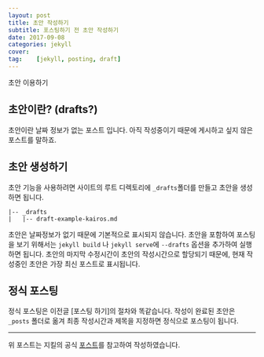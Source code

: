 ```yaml
---
layout: post
title: 초안 작성하기
subtitle: 포스팅하기 전 초안 작성하기
date: 2017-09-08
categories: jekyll
cover:
tag:    [jekyll, posting, draft]
---
```


초안 이용하기

## 초안이란? (drafts?)
초안이란 날짜 정보가 없는 포스트 입니다.
아직 작성중이기 때문에 게시하고 싶지 않은 포스트를 말하죠.

## 초안 생성하기
초안 기능을 사용하려면 사이트의 루트 디렉토리에 `_drafts`폴더를
만들고 초안을 생성하면 됩니다.

```
|-- _drafts
|   |-- draft-example-kairos.md
```

초안은 날짜정보가 없기 때문에 기본적으로 표시되지 않습니다.
초안을 포함하여 포스팅을 보기 위해서는 `jekyll build` 나 
`jekyll serve`에 `--drafts` 옵션을 추가하여 실행하면 됩니다.
초안의 마지막 수정시간이 초안의 작성시간으로 할당되기 때문에, 현재
작성중인 초안은 가장 최신 포스트로 표시됩니다.

## 정식 포스팅
정식 포스팅은 이전글 [포스팅 하기]의 절차와 똑같습니다.
작성이 완료된 초안은 `_posts` 폴더로 옮겨 최종 작성시간과 제목을 지정하면
정식으로 포스팅이 됩니다.

---
위 포스트는 지킬의 공식 [포스트](http://jekyllrb-ko.github.io/docs/drafts/)를
참고하여 작성하였습니다. 